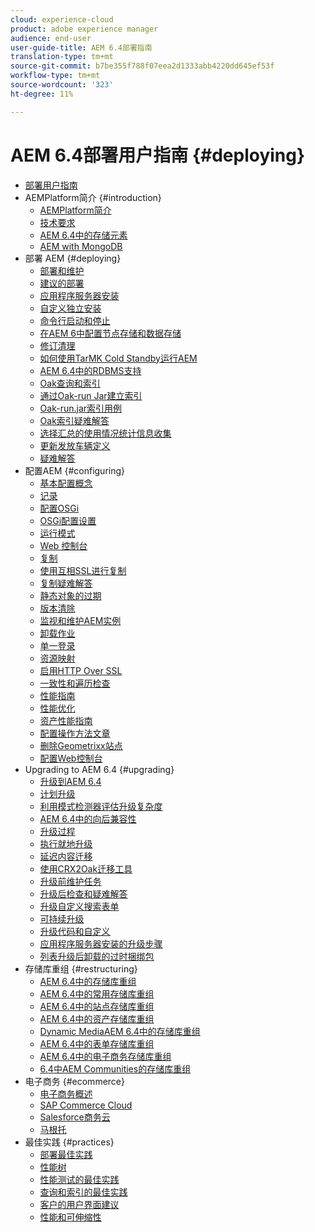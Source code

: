 ```yaml
---
cloud: experience-cloud
product: adobe experience manager
audience: end-user
user-guide-title: AEM 6.4部署指南
translation-type: tm+mt
source-git-commit: b7be355f788f07eea2d1333abb4220dd645ef53f
workflow-type: tm+mt
source-wordcount: '323'
ht-degree: 11%

---
```



# AEM 6.4部署用户指南 {#deploying}

+ [部署用户指南](home.md)
+ AEMPlatform简介 {#introduction}
   + [AEMPlatform简介](platform.md)
   + [技术要求](technical-requirements.md)
   + [AEM 6.4中的存储元素](storage-elements-in-aem-6.md)
   + [AEM with MongoDB](aem-with-mongodb.md)
+ 部署 AEM {#deploying}
   + [部署和维护](deploy.md)
   + [建议的部署](recommended-deploys.md)
   + [应用程序服务器安装](application-server-install.md)
   + [自定义独立安装](custom-standalone-install.md)
   + [命令行启动和停止](command-line-start-and-stop.md)
   + [在AEM 6中配置节点存储和数据存储](data-store-config.md)
   + [修订清理](revision-cleanup.md)
   + [如何使用TarMK Cold Standby运行AEM](tarmk-cold-standby.md)
   + [AEM 6.4中的RDBMS支持](rdbms-support-in-aem.md)
   + [Oak查询和索引](queries-and-indexing.md)
   + [通过Oak-run Jar建立索引](indexing-via-the-oak-run-jar.md)
   + [Oak-run.jar索引用例](oak-run-indexing-usecases.md)
   + [Oak索引疑难解答](troubleshooting-oak-indexes.md)
   + [选择汇总的使用情况统计信息收集](opt-in-aggregated-usage-statistics.md)
   + [更新发放车辆定义](update-release-vehicle-definitions.md)
   + [疑难解答](troubleshooting.md)
+ 配置AEM {#configuring}
   + [基本配置概念](configuring.md)
   + [记录](configure-logging.md)
   + [配置OSGi](configuring-osgi.md)
   + [OSGi配置设置](osgi-configuration-settings.md)
   + [运行模式](configure-runmodes.md)
   + [Web 控制台](web-console.md)
   + [复制](replication.md)
   + [使用互相SSL进行复制](mssl-replication.md)
   + [复制疑难解答](troubleshoot-rep.md)
   + [静态对象的过期](expiration-static-objects.md)
   + [版本清除](version-purging.md)
   + [监视和维护AEM实例](monitoring-and-maintaining.md)
   + [卸载作业](offloading.md)
   + [单一登录](single-sign-on.md)
   + [资源映射](resource-mapping.md)
   + [启用HTTP Over SSL](/help/sites-administering/ssl-by-default.md)
   + [一致性和遍历检查](consistency-check.md)
   + [性能指南](performance-guidelines.md)
   + [性能优化](configuring-performance.md)
   + [资产性能指南](assets-performance-sizing.md)
   + [配置操作方法文章](ht-deploy.md)
   + [删除Geometrixx站点](removing-the-geometrixx-sites.md)
   + [配置Web控制台](configuring-web-console.md)
+ Upgrading to AEM 6.4 {#upgrading}
   + [升级到AEM 6.4](upgrade.md)
   + [计划升级](upgrade-planning.md)
   + [利用模式检测器评估升级复杂度](pattern-detector.md)
   + [AEM 6.4中的向后兼容性](backward-compatibility.md)
   + [升级过程](upgrade-procedure.md)
   + [执行就地升级](in-place-upgrade.md)
   + [延迟内容迁移](lazy-content-migration.md)
   + [使用CRX2Oak迁移工具](using-crx2oak.md)
   + [升级前维护任务](pre-upgrade-maintenance-tasks.md)
   + [升级后检查和疑难解答](post-upgrade-checks-and-troubleshooting.md)
   + [升级自定义搜索表单](upgrading-custom-search-forms.md)
   + [可持续升级](sustainable-upgrades.md)
   + [升级代码和自定义](upgrading-code-and-customizations.md)
   + [应用程序服务器安装的升级步骤](app-server-upgrade.md)
   + [列表升级后卸载的过时捆绑包](obsolete-bundles.md)
+ 存储库重组 {#restructuring}
   + [AEM 6.4中的存储库重组](repository-restructuring.md)
   + [AEM 6.4中的常用存储库重组](all-repository-restructuring-in-aem-6-4.md)
   + [AEM 6.4中的站点存储库重组](sites-repository-restructuring-in-aem-6-4.md)
   + [AEM 6.4中的资产存储库重组](assets-repository-restructuring-in-aem-6-4.md)
   + [Dynamic MediaAEM 6.4中的存储库重组](dynamicmedia-repository-restructuring-in-aem-6-4.md)
   + [AEM 6.4中的表单存储库重组](forms-repository-restructuring-in-aem-6-4.md)
   + [AEM 6.4中的电子商务存储库重组](ecommerce-repository-restructuring-in-aem-6-4.md)
   + [6.4中AEM Communities的存储库重组](communities-repository-restructuring-in-aem-6-4.md)
+ 电子商务 {#ecommerce}
   + [电子商务概述](ecommerce.md)
   + [SAP Commerce Cloud](sap-commerce-cloud.md)
   + [Salesforce商务云](https://github.com/adobe/commerce-salesforce)
   + [马根托](https://www.adobe.io/apis/experiencecloud/commerce-integration-framework/integrations.html#!AdobeDocs/commerce-cif-documentation/master/integrations/02-AEM-Magento.md)
+ 最佳实践 {#practices}
   + [部署最佳实践](best-practices.md)
   + [性能树](performance-tree.md)
   + [性能测试的最佳实践](best-practices-for-performance-testing.md)
   + [查询和索引的最佳实践](best-practices-for-queries-and-indexing.md)
   + [客户的用户界面建议](ui-recommendations.md)
   + [性能和可伸缩性](performance.md)


<!--

To be removed:
[Quickstart for AEM Screens](setting-up-a-basic-project-screens.md)
[Device Control Center](device-control-center.md)
[repository-restructuring-in-aem64](repository-restructuring-in-aem64.md)
[Web Console] (configuring-web-console.md)
[Configuring and Deploying AEM Screens](configuring-screens-introduction.md)
[Kickstart Guide](kickstart-for-aem-screens.md)
/help/sites/deploying/using/performance-lp.md
/help/sites-deploying/do-not-delete-performance-guidelines-pdf.md
/help/sites-deploying/removing-the-geometrixx-sites.md
/help/sites-deploying/consistency-check.md

Redirects:
[(Enabling HTTP Over SSL)](config-ssl.md) redirect to /content/help/en/experience-manager/6-4/sites-administering/ssl-by-default
-->
